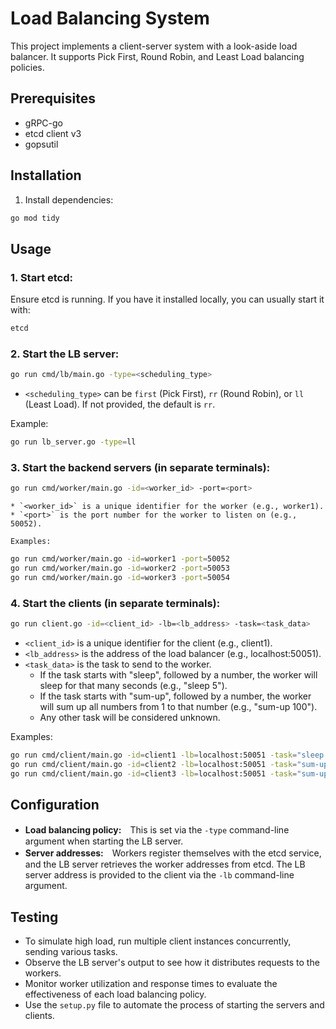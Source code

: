 # Load Balancing System

This project implements a client-server system with a look-aside load balancer. It supports Pick First, Round Robin, and Least Load balancing policies.

## Prerequisites

* gRPC-go
* etcd client v3
* gopsutil

## Installation

1.  Install dependencies:

```bash
go mod tidy
```

## Usage

###   1. Start etcd:

Ensure etcd is running. If you have it installed locally, you can usually start it with:

```bash
etcd
```

###   2. Start the LB server:

```bash
go run cmd/lb/main.go -type=<scheduling_type>
```

* `<scheduling_type>` can be `first` (Pick First), `rr` (Round Robin), or `ll` (Least Load). If not provided, the default is `rr`.

Example:

```bash
go run lb_server.go -type=ll
```

###   3. Start the backend servers (in separate terminals):

```bash
go run cmd/worker/main.go -id=<worker_id> -port=<port>
```

    * `<worker_id>` is a unique identifier for the worker (e.g., worker1).
    * `<port>` is the port number for the worker to listen on (e.g., 50052).

    Examples:

```bash
go run cmd/worker/main.go -id=worker1 -port=50052
go run cmd/worker/main.go -id=worker2 -port=50053
go run cmd/worker/main.go -id=worker3 -port=50054
```

###   4. Start the clients (in separate terminals):

```bash
go run client.go -id=<client_id> -lb=<lb_address> -task=<task_data>
```

* `<client_id>` is a unique identifier for the client (e.g., client1).
* `<lb_address>` is the address of the load balancer (e.g., localhost:50051).
* `<task_data>` is the task to send to the worker.
    * If the task starts with "sleep", followed by a number, the worker will sleep for that many seconds (e.g., "sleep 5").
    * If the task starts with "sum-up", followed by a number, the worker will sum up all numbers from 1 to that number (e.g., "sum-up 100").
    * Any other task will be considered unknown.

Examples:

```bash
go run cmd/client/main.go -id=client1 -lb=localhost:50051 -task="sleep 3"
go run cmd/client/main.go -id=client2 -lb=localhost:50051 -task="sum-up 1000000"
go run cmd/client/main.go -id=client3 -lb=localhost:50051 -task="sum-up 100000000"
```

##   Configuration

* **Load balancing policy:**　This is set via the `-type` command-line argument when starting the LB server.
* **Server addresses:**　Workers register themselves with the etcd service, and the LB server retrieves the worker addresses from etcd. The LB server address is provided to the client via the `-lb` command-line argument.

##   Testing

* To simulate high load, run multiple client instances concurrently, sending various tasks.
* Observe the LB server's output to see how it distributes requests to the workers.
* Monitor worker utilization and response times to evaluate the effectiveness of each load balancing policy.
* Use the `setup.py` file to automate the process of starting the servers and clients.
